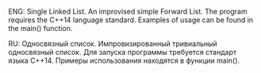 ENG: Single Linked List. 
An improvised simple Forward List. 
The program requires the C++14 language standard. Examples of usage can be found in the main() function.

RU: Односвязный список. 
Импровизированный тривиальный односвязный список.
Для запуска программы требуется стандарт языка C++14. Примеры использования находятся в функции main().
